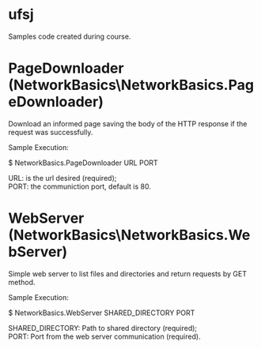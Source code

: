 # ufsj
Samples code created during course.

# PageDownloader (NetworkBasics\NetworkBasics.PageDownloader)

Download an informed page saving the body of the HTTP response if the request was successfully.

Sample Execution:

$ NetworkBasics.PageDownloader URL PORT
  
URL: is the url desired (required);  
PORT: the communiction port, default is 80.
    
# WebServer (NetworkBasics\NetworkBasics.WebServer)

Simple web server to list files and directories and return requests by GET method.

Sample Execution:

$ NetworkBasics.WebServer SHARED_DIRECTORY PORT

SHARED_DIRECTORY: Path to shared directory (required);  
PORT: Port from the web server communication (required).
